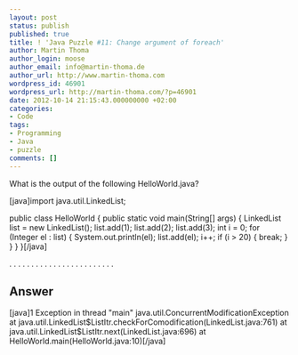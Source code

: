 ```yaml
---
layout: post
status: publish
published: true
title: ! 'Java Puzzle #11: Change argument of foreach'
author: Martin Thoma
author_login: moose
author_email: info@martin-thoma.de
author_url: http://www.martin-thoma.com
wordpress_id: 46901
wordpress_url: http://martin-thoma.com/?p=46901
date: 2012-10-14 21:15:43.000000000 +02:00
categories:
- Code
tags:
- Programming
- Java
- puzzle
comments: []
---
```

What is the output of the following HelloWorld.java?

[java]import java.util.LinkedList;

public class HelloWorld {
    public static void main(String[] args) {
        LinkedList<Integer> list = new LinkedList<Integer>();
        list.add(1);
        list.add(2);
        list.add(3);
        int i = 0;
        for (Integer el : list) {
            System.out.println(el);
            list.add(el);
            i++;
            if (i > 20) {
                break;
            }
        }
    }
}[/java]


.
.
.
.
.
.
.
.
.
.
.
.
.
.
.
.
.
.
.
.
.
.
.
.

<h2>Answer</h2>
[java]1
Exception in thread "main" java.util.ConcurrentModificationException
	at java.util.LinkedList$ListItr.checkForComodification(LinkedList.java:761)
	at java.util.LinkedList$ListItr.next(LinkedList.java:696)
	at HelloWorld.main(HelloWorld.java:10)[/java]
